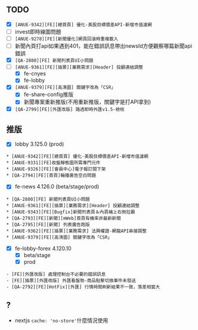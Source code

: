 ## TODO
* [x] `[ANUE-9342][FE][總首頁] 優化-美股目標價差API-新增市值濾網`
* [ ] invest即時線圖問題
* [ ] `[ANUE-9278][FE][新聞優化]網頁回滾時重複載入`
* [ ] 新聞內頁打api如果遇到401，能在錯誤訊息帶出newsId方便觀察哪篇新聞api錯誤
* [x] `[QA-2800][FE] 新聞列表頁UI小問題`
* [ ] `[ANUE-9361][FE][插票][業務需求][Header] 投顧連結調整`
	* [x] fe-cnyes
	* [x] fe-lobby
* [x] `[ANUE-9379][FE][高清圖] 關鍵字改為「CSR」`
	* [x] fe-share-config推版
	* [x] 新聞專案重新推版(不用重新推版，關鍵字是打API拿到)
* [x] `[QA-2799][FE][外匯改版] 路透即時外匯v1.5-檢核`

## 推版
* [x] lobby 3.125.0 (prod)
```
* [ANUE-9342][FE][總首頁] 優化-美股目標價差API-新增市值濾網 
* [ANUE-9331][FE]收盤靜態圖所需專門元件 
* [ANUE-9326][FE][會員中心]電子報訂閱下架 
* [QA-2794][FE][首頁]輪播廣告空白問題
```
* [x] fe-news 4.126.0 (beta/stage/prod)
```
* [QA-2800][FE] 新聞列表頁UI小問題 
* [ANUE-9361][FE][插票][業務需求][Header] 投顧連結調整 
* [ANUE-9343][FE][Bugfix]新聞列表頁＆內頁補上右側拉霸 
* [QA-2793][FE][新聞][mWeb]首頁有機率非最新新聞 
* [QA-2795][FE][新聞] 列表廣告跑版
* [ANUE-9362][FE][插票][業務需求] 法興權證-網龍API串接調整 
* [ANUE-9379][FE][高清圖] 關鍵字改為「CSR」
```
* [x] fe-lobby-forex 4.120.10
	* [x] beta/stage
	* [x] prod
```
- [FE][外匯改版] 處理控制台不必要的錯誤訊息
- [FE][插票][外匯改版] 外匯看盤勢-商品點擊切換事件未發送
- [QA-2792][FE][HotFix][外匯] 行情時間刷新結果不一致，落差相當大
```

## ?
* nextjs `cache: 'no-store'`什麼情況使用